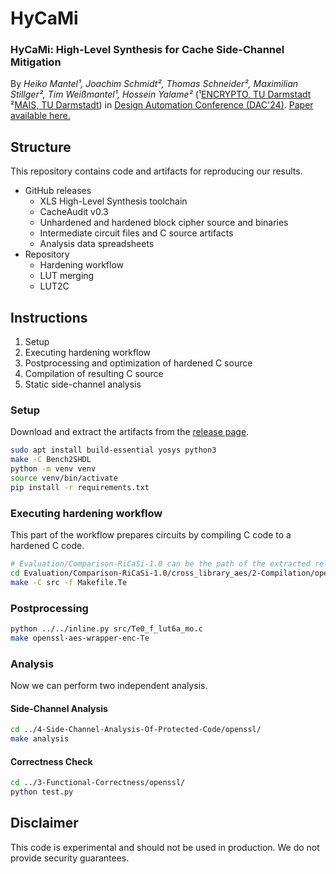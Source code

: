 # HyCaMi

### HyCaMi: High-Level Synthesis for Cache Side-Channel Mitigation

By *Heiko Mantel¹, Joachim Schmidt², Thomas Schneider², Maximilian Stillger², Tim Weißmantel¹, Hossein Yalame²*
(¹[ENCRYPTO, TU Darmstadt](https://www.encrypto.de/) ²[MAIS, TU Darmstadt](https://www.mais.informatik.tu-darmstadt.de/))
in [Design Automation Conference (DAC'24)](https://61dac.conference-program.com/presentation/?id=RESEARCH1936&sess=sess156).
[Paper available here.](https://encrypto.de/papers/MSSSWY24.pdf)

## Structure

This repository contains code and artifacts for reproducing our
results.

- GitHub releases
  - XLS High-Level Synthesis toolchain
  - CacheAudit v0.3
  - Unhardened and hardened block cipher source and binaries
  - Intermediate circuit files and C source artifacts
  - Analysis data spreadsheets
- Repository
  - Hardening workflow
  - LUT merging
  - LUT2C

## Instructions

1. Setup
2. Executing hardening workflow
3. Postprocessing and optimization of hardened C source
4. Compilation of resulting C source
5. Static side-channel analysis

### Setup

Download and extract the artifacts from the [release
page](https://github.com/encryptogroup/HyCaMi/releases).

```bash
sudo apt install build-essential yosys python3
make -C Bench2SHDL
python -m venv venv
source venv/bin/activate
pip install -r requirements.txt
```

### Executing hardening workflow

This part of the workflow prepares circuits by compiling C code to a hardened C code.

```bash
# Evaluation/Comparison-RiCaSi-1.0 can be the path of the extracted release archive
cd Evaluation/Comparison-RiCaSi-1.0/cross_library_aes/2-Compilation/openssl
make -C src -f Makefile.Te
```

### Postprocessing

```bash
python ../../inline.py src/Te0_f_lut6a_mo.c
make openssl-aes-wrapper-enc-Te
```

### Analysis

Now we can perform two independent analysis.

#### Side-Channel Analysis

```bash
cd ../4-Side-Channel-Analysis-Of-Protected-Code/openssl/
make analysis
```

#### Correctness Check

```bash
cd ../3-Functional-Correctness/openssl/
python test.py
```

## Disclaimer

This code is experimental and should not be used in production. We do
not provide security guarantees.
